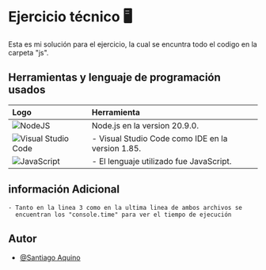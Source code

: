
# Ejercicio técnico 🖥️
Esta es mi solución para el ejercicio, la cual se encuntra todo el codigo en la carpeta "js".
## Herramientas y lenguaje de programación usados

| Logo | Herramienta   |       
| :-------- | :------- |
| ![NodeJS](https://img.shields.io/badge/node.js-6DA55F?style=for-the-badge&logo=node.js&logoColor=white) | Node.js en la version 20.9.0. |
|![Visual Studio Code](https://img.shields.io/badge/Visual%20Studio%20Code-0078d7.svg?style=for-the-badge&logo=visual-studio-code&logoColor=white)| - Visual Studio Code como IDE en la version 1.85.
| ![JavaScript](https://img.shields.io/badge/javascript-%23323330.svg?style=for-the-badge&logo=javascript&logoColor=%23F7DF1E)| - El lenguaje utilizado fue JavaScript.

## información Adicional

```
- Tanto en la linea 3 como en la ultima linea de ambos archivos se
  encuentran los "console.time" para ver el tiempo de ejecución
```
## Autor

- [@Santiago Aquino](https://github.com/Santiago-Aquino)